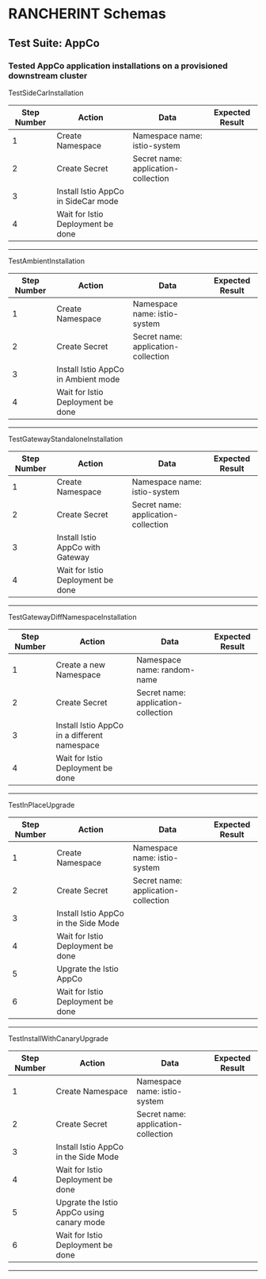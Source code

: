 # RANCHERINT Schemas

## Test Suite: AppCo

### Tested AppCo application installations on a provisioned downstream cluster

TestSideCarInstallation

| Step Number | Action               | Data         | Expected Result                |
| ----------- | -------------------- | ------------ | ------------------------------ |
| 1           | Create Namespace | Namespace name: istio-system ||
| 2           | Create Secret     | Secret name: application-collection ||
| 3           | Install Istio AppCo in SideCar mode |||
| 4           | Wait for Istio Deployment be done |||

---

TestAmbientInstallation

| Step Number | Action               | Data         | Expected Result                |
| ----------- | -------------------- | ------------ | ------------------------------ |
| 1           | Create Namespace | Namespace name: istio-system ||
| 2           | Create Secret     | Secret name: application-collection ||
| 3           | Install Istio AppCo in Ambient mode |||
| 4           | Wait for Istio Deployment be done |||

---

TestGatewayStandaloneInstallation

| Step Number | Action               | Data         | Expected Result                |
| ----------- | -------------------- | ------------ | ------------------------------ |
| 1           | Create Namespace | Namespace name: istio-system ||
| 2           | Create Secret     | Secret name: application-collection ||
| 3           | Install Istio AppCo with Gateway |||
| 4           | Wait for Istio Deployment be done |||

---

TestGatewayDiffNamespaceInstallation

| Step Number | Action               | Data         | Expected Result                |
| ----------- | -------------------- | ------------ | ------------------------------ |
| 1           | Create a new Namespace | Namespace name: random-name ||
| 2           | Create Secret     | Secret name: application-collection ||
| 3           | Install Istio AppCo in a different namespace |||
| 4           | Wait for Istio Deployment be done |||

---

TestInPlaceUpgrade

| Step Number | Action               | Data         | Expected Result                |
| ----------- | -------------------- | ------------ | ------------------------------ |
| 1           | Create Namespace | Namespace name: istio-system ||
| 2           | Create Secret     | Secret name: application-collection ||
| 3           | Install Istio AppCo in the Side Mode |||
| 4           | Wait for Istio Deployment be done |||
| 5           | Upgrate the Istio AppCo |||
| 6           | Wait for Istio Deployment be done |||

---

TestInstallWithCanaryUpgrade

| Step Number | Action               | Data         | Expected Result                |
| ----------- | -------------------- | ------------ | ------------------------------ |
| 1           | Create Namespace | Namespace name: istio-system ||
| 2           | Create Secret     | Secret name: application-collection ||
| 3           | Install Istio AppCo in the Side Mode |||
| 4           | Wait for Istio Deployment be done |||
| 5           | Upgrate the Istio AppCo using canary mode |||
| 6           | Wait for Istio Deployment be done |||

---
